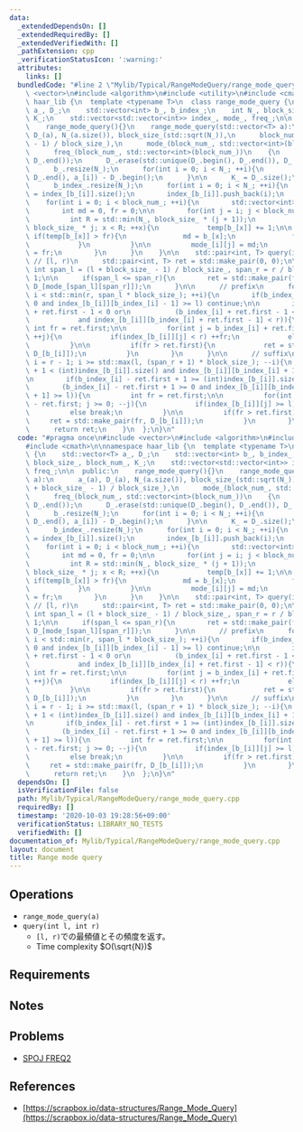 ```yaml
---
data:
  _extendedDependsOn: []
  _extendedRequiredBy: []
  _extendedVerifiedWith: []
  _pathExtension: cpp
  _verificationStatusIcon: ':warning:'
  attributes:
    links: []
  bundledCode: "#line 2 \"Mylib/Typical/RangeModeQuery/range_mode_query.cpp\"\n#include\
    \ <vector>\n#include <algorithm>\n#include <utility>\n#include <cmath>\n\nnamespace\
    \ haar_lib {\n  template <typename T>\n  class range_mode_query {\n    std::vector<T>\
    \ a_, D_;\n    std::vector<int> b_, b_index_;\n    int N_, block_size_, block_num_,\
    \ K_;\n    std::vector<std::vector<int>> index_, mode_, freq_;\n\n  public:\n\
    \    range_mode_query(){}\n    range_mode_query(std::vector<T> a):\n      a_(a),\
    \ D_(a), N_(a.size()), block_size_(std::sqrt(N_)),\n      block_num_((N_ + block_size_\
    \ - 1) / block_size_),\n      mode_(block_num_, std::vector<int>(block_num_)),\n\
    \      freq_(block_num_, std::vector<int>(block_num_))\n    {\n      std::sort(D_.begin(),\
    \ D_.end());\n      D_.erase(std::unique(D_.begin(), D_.end()), D_.end());\n\n\
    \      b_.resize(N_);\n      for(int i = 0; i < N_; ++i){\n        b_[i] = std::lower_bound(D_.begin(),\
    \ D_.end(), a_[i]) - D_.begin();\n      }\n\n      K_ = D_.size();\n\n      index_.resize(K_);\n\
    \      b_index_.resize(N_);\n      for(int i = 0; i < N_; ++i){\n        b_index_[i]\
    \ = index_[b_[i]].size();\n        index_[b_[i]].push_back(i);\n      }\n\n  \
    \    for(int i = 0; i < block_num_; ++i){\n        std::vector<int> temp(K_);\n\
    \        int md = 0, fr = 0;\n\n        for(int j = i; j < block_num_; ++j){\n\
    \          int R = std::min(N_, block_size_ * (j + 1));\n          for(int x =\
    \ block_size_ * j; x < R; ++x){\n            temp[b_[x]] += 1;\n\n           \
    \ if(temp[b_[x]] > fr){\n              md = b_[x];\n              fr = temp[b_[x]];\n\
    \            }\n          }\n\n          mode_[i][j] = md;\n          freq_[i][j]\
    \ = fr;\n        }\n      }\n    }\n\n    std::pair<int, T> query(int l, int r){\
    \ // [l, r)\n      std::pair<int, T> ret = std::make_pair(0, 0);\n\n      const\
    \ int span_l = (l + block_size_ - 1) / block_size_, span_r = r / block_size_ -\
    \ 1;\n\n      if(span_l <= span_r){\n        ret = std::make_pair(freq_[span_l][span_r],\
    \ D_[mode_[span_l][span_r]]);\n      }\n\n      // prefix\n      for(int i = l;\
    \ i < std::min(r, span_l * block_size_); ++i){\n        if(b_index_[i] - 1 >=\
    \ 0 and index_[b_[i]][b_index_[i] - 1] >= l) continue;\n\n        if(b_index_[i]\
    \ + ret.first - 1 < 0 or\n           (b_index_[i] + ret.first - 1 < (int)index_[b_[i]].size()\n\
    \            and index_[b_[i]][b_index_[i] + ret.first - 1] < r)){\n         \
    \ int fr = ret.first;\n\n          for(int j = b_index_[i] + ret.first; j < (int)index_[b_[i]].size();\
    \ ++j){\n            if(index_[b_[i]][j] < r) ++fr;\n            else break;\n\
    \          }\n\n          if(fr > ret.first){\n            ret = std::make_pair(fr,\
    \ D_[b_[i]]);\n          }\n        }\n      }\n\n      // suffix\n      for(int\
    \ i = r - 1; i >= std::max(l, (span_r + 1) * block_size_); --i){\n        if(b_index_[i]\
    \ + 1 < (int)index_[b_[i]].size() and index_[b_[i]][b_index_[i] + 1] < r) continue;\n\
    \n        if(b_index_[i] - ret.first + 1 >= (int)index_[b_[i]].size() or\n   \
    \        (b_index_[i] - ret.first + 1 >= 0 and index_[b_[i]][b_index_[i] - ret.first\
    \ + 1] >= l)){\n          int fr = ret.first;\n\n          for(int j = b_index_[i]\
    \ - ret.first; j >= 0; --j){\n            if(index_[b_[i]][j] >= l) ++fr;\n  \
    \          else break;\n          }\n\n          if(fr > ret.first){\n       \
    \     ret = std::make_pair(fr, D_[b_[i]]);\n          }\n        }\n      }\n\n\
    \      return ret;\n    }\n  };\n}\n"
  code: "#pragma once\n#include <vector>\n#include <algorithm>\n#include <utility>\n\
    #include <cmath>\n\nnamespace haar_lib {\n  template <typename T>\n  class range_mode_query\
    \ {\n    std::vector<T> a_, D_;\n    std::vector<int> b_, b_index_;\n    int N_,\
    \ block_size_, block_num_, K_;\n    std::vector<std::vector<int>> index_, mode_,\
    \ freq_;\n\n  public:\n    range_mode_query(){}\n    range_mode_query(std::vector<T>\
    \ a):\n      a_(a), D_(a), N_(a.size()), block_size_(std::sqrt(N_)),\n      block_num_((N_\
    \ + block_size_ - 1) / block_size_),\n      mode_(block_num_, std::vector<int>(block_num_)),\n\
    \      freq_(block_num_, std::vector<int>(block_num_))\n    {\n      std::sort(D_.begin(),\
    \ D_.end());\n      D_.erase(std::unique(D_.begin(), D_.end()), D_.end());\n\n\
    \      b_.resize(N_);\n      for(int i = 0; i < N_; ++i){\n        b_[i] = std::lower_bound(D_.begin(),\
    \ D_.end(), a_[i]) - D_.begin();\n      }\n\n      K_ = D_.size();\n\n      index_.resize(K_);\n\
    \      b_index_.resize(N_);\n      for(int i = 0; i < N_; ++i){\n        b_index_[i]\
    \ = index_[b_[i]].size();\n        index_[b_[i]].push_back(i);\n      }\n\n  \
    \    for(int i = 0; i < block_num_; ++i){\n        std::vector<int> temp(K_);\n\
    \        int md = 0, fr = 0;\n\n        for(int j = i; j < block_num_; ++j){\n\
    \          int R = std::min(N_, block_size_ * (j + 1));\n          for(int x =\
    \ block_size_ * j; x < R; ++x){\n            temp[b_[x]] += 1;\n\n           \
    \ if(temp[b_[x]] > fr){\n              md = b_[x];\n              fr = temp[b_[x]];\n\
    \            }\n          }\n\n          mode_[i][j] = md;\n          freq_[i][j]\
    \ = fr;\n        }\n      }\n    }\n\n    std::pair<int, T> query(int l, int r){\
    \ // [l, r)\n      std::pair<int, T> ret = std::make_pair(0, 0);\n\n      const\
    \ int span_l = (l + block_size_ - 1) / block_size_, span_r = r / block_size_ -\
    \ 1;\n\n      if(span_l <= span_r){\n        ret = std::make_pair(freq_[span_l][span_r],\
    \ D_[mode_[span_l][span_r]]);\n      }\n\n      // prefix\n      for(int i = l;\
    \ i < std::min(r, span_l * block_size_); ++i){\n        if(b_index_[i] - 1 >=\
    \ 0 and index_[b_[i]][b_index_[i] - 1] >= l) continue;\n\n        if(b_index_[i]\
    \ + ret.first - 1 < 0 or\n           (b_index_[i] + ret.first - 1 < (int)index_[b_[i]].size()\n\
    \            and index_[b_[i]][b_index_[i] + ret.first - 1] < r)){\n         \
    \ int fr = ret.first;\n\n          for(int j = b_index_[i] + ret.first; j < (int)index_[b_[i]].size();\
    \ ++j){\n            if(index_[b_[i]][j] < r) ++fr;\n            else break;\n\
    \          }\n\n          if(fr > ret.first){\n            ret = std::make_pair(fr,\
    \ D_[b_[i]]);\n          }\n        }\n      }\n\n      // suffix\n      for(int\
    \ i = r - 1; i >= std::max(l, (span_r + 1) * block_size_); --i){\n        if(b_index_[i]\
    \ + 1 < (int)index_[b_[i]].size() and index_[b_[i]][b_index_[i] + 1] < r) continue;\n\
    \n        if(b_index_[i] - ret.first + 1 >= (int)index_[b_[i]].size() or\n   \
    \        (b_index_[i] - ret.first + 1 >= 0 and index_[b_[i]][b_index_[i] - ret.first\
    \ + 1] >= l)){\n          int fr = ret.first;\n\n          for(int j = b_index_[i]\
    \ - ret.first; j >= 0; --j){\n            if(index_[b_[i]][j] >= l) ++fr;\n  \
    \          else break;\n          }\n\n          if(fr > ret.first){\n       \
    \     ret = std::make_pair(fr, D_[b_[i]]);\n          }\n        }\n      }\n\n\
    \      return ret;\n    }\n  };\n}\n"
  dependsOn: []
  isVerificationFile: false
  path: Mylib/Typical/RangeModeQuery/range_mode_query.cpp
  requiredBy: []
  timestamp: '2020-10-03 19:28:56+09:00'
  verificationStatus: LIBRARY_NO_TESTS
  verifiedWith: []
documentation_of: Mylib/Typical/RangeModeQuery/range_mode_query.cpp
layout: document
title: Range mode query
---
```


## Operations

- `range_mode_query(a)`
- `query(int l, int r)`
	- `[l, r)`での最頻値とその頻度を返す。
	- Time complexity $O(\sqrt{N})$

## Requirements

## Notes

## Problems

- [SPOJ FREQ2](https://www.spoj.com/problems/FREQ2/)

## References

- [https://scrapbox.io/data-structures/Range_Mode_Query](https://scrapbox.io/data-structures/Range_Mode_Query)
